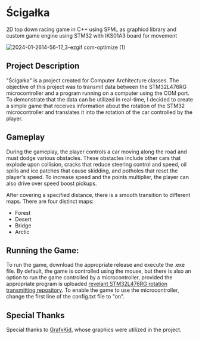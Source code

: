 # Ścigałka
2D top down racing game in C++ using SFML as graphicd library and custom game engine using STM32 with IKS01A3 board for movement

![2024-01-2614-56-17_3-ezgif com-optimize (1)](https://github.com/Triadziuch/2D-racing-game/assets/75269577/62b50f53-b02f-4681-95a5-03b2a7b77fee)

## Project Description
"Ścigałka" is a project created for Computer Architecture classes. The objective of this project was to transmit data between the STM32L476RG microcontroller and a program running on a computer using the COM port. To demonstrate that the data can be utilized in real-time, I decided to create a simple game that receives information about the rotation of the STM32 microcontroller and translates it into the rotation of the car controlled by the player.

## Gameplay
During the gameplay, the player controls a car moving along the road and must dodge various obstacles. These obstacles include other cars that explode upon collision, cracks that reduce steering control and speed, oil spills and ice patches that cause skidding, and potholes that reset the player's speed. To increase speed and the points multiplier, the player can also drive over speed boost pickups.

After covering a specified distance, there is a smooth transition to different maps. There are four distinct maps:
* Forest
* Desert
* Bridge
* Arctic

## Running the Game:
To run the game, download the appropriate release and execute the .exe file. By default, the game is controlled using the mouse, but there is also an option to run the game controlled by a microcontroller, provided the appropriate program is uploaded [revelant STM32L476RG rotation transmitting repository](). To enable the game to use the microcontroller, change the first line of the config.txt file to "on".

## Special Thanks
Special thanks to [GrafxKid](https://grafxkid.carrd.co/), whose graphics were utilized in the project.
